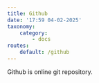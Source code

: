 ```yaml
---
title: Github
date: '17:59 04-02-2025'
taxonomy:
    category:
        - docs
routes:
    default: /github
---
```


Github is online git repository.